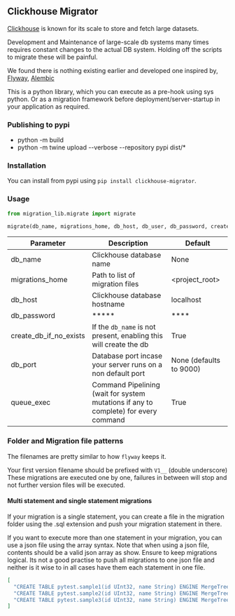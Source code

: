 ## Clickhouse Migrator

[Clickhouse](https://clickhouse.tech/) is known for its scale to store and fetch large datasets.

Development and Maintenance of large-scale db systems many times requires constant changes to the actual DB system.
Holding off the scripts to migrate these will be painful.

We found there is nothing existing earlier and developed one inspired by, [Flyway](https://flywaydb.org/), [Alembic](https://alembic.sqlalchemy.org/en/latest/)

This is a python library, which you can execute as a pre-hook using sys python.
Or as a migration framework before deployment/server-startup in your application as required.


### Publishing to pypi
* python -m build
* python -m twine upload --verbose --repository pypi dist/*


### Installation

You can install from pypi using `pip install clickhouse-migrator`.

### Usage

```python
from migration_lib.migrate import migrate

migrate(db_name, migrations_home, db_host, db_user, db_password, create_db_if_no_exists)
```

Parameter | Description | Default
-------|-------------|---------
db_name| Clickhouse database name | None
migrations_home | Path to list of migration files | <project_root>
db_host | Clickhouse database hostname | localhost
db_password | ***** | ****
create_db_if_no_exists | If the `db_name` is not present, enabling this will create the db | True
db_port | Database port incase your server runs on a non default port | None (defaults to 9000)
queue_exec | Command Pipelining (wait for system mutations if any to complete) for every command | True

### Folder and Migration file patterns

The filenames are pretty similar to how `flyway` keeps it.

Your first version filename should be prefixed with `V1__` (double underscore)
These migrations are executed one by one, failures in between will stop and not further version files will be executed.

#### Multi statement and single statement migrations

If your migration is a single statement, you can create a file in the migration folder using the .sql extension and push your migration statement in there.

If you want to execute more than one statement in your migration, you can use a json file using the array syntax. Note that when using a json file, contents should be a valid json array as show. Ensure to keep migrations logical. Its not a good practise to push all migrations to one json file and neither is it wise to in all cases have them each statement in one file.


```json
[
  "CREATE TABLE pytest.sample1(id UInt32, name String) ENGINE MergeTree PARTITION BY tuple() ORDER BY tuple()",
  "CREATE TABLE pytest.sample2(id UInt32, name String) ENGINE MergeTree PARTITION BY tuple() ORDER BY tuple()",
  "CREATE TABLE pytest.sample3(id UInt32, name String) ENGINE MergeTree PARTITION BY tuple() ORDER BY tuple()"
]
```
